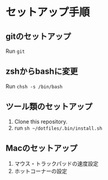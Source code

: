# セットアップ手順
## gitのセットアップ
Run `git`

## zshからbashに変更
Run `chsh -s /bin/bash`

## ツール類のセットアップ
1. Clone this repository.
2. run `sh ~/dotfiles/.bin/install.sh`

## Macのセットアップ
1. マウス・トラックパッドの速度設定
2. ホットコーナーの設定
